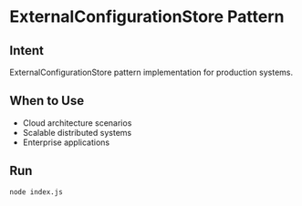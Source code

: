 # ExternalConfigurationStore Pattern

## Intent
ExternalConfigurationStore pattern implementation for production systems.

## When to Use
- Cloud architecture scenarios
- Scalable distributed systems
- Enterprise applications

## Run
```bash
node index.js
```
